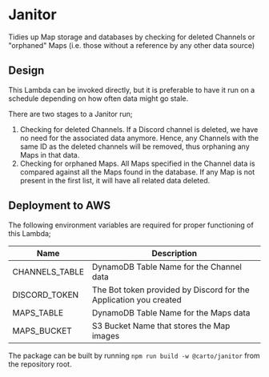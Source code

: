 # Janitor

Tidies up Map storage and databases by checking for deleted Channels or "orphaned" Maps (i.e. those without a reference by any other data source)

## Design

This Lambda can be invoked directly, but it is preferable to have it run on a schedule depending on how often data might go stale.

There are two stages to a Janitor run;

1. Checking for deleted Channels. If a Discord channel is deleted, we have no need for the associated data anymore. Hence, any Channels with the same ID as the deleted channels will be removed, thus orphaning any Maps in that data.
2. Checking for orphaned Maps. All Maps specified in the Channel data is compared against all the Maps found in the database. If any Map is not present in the first list, it will have all related data deleted.

## Deployment to AWS

The following environment variables are required for proper functioning of this Lambda;

| Name           | Description                                                       |
| -------------- | ----------------------------------------------------------------- |
| CHANNELS_TABLE | DynamoDB Table Name for the Channel data                          |
| DISCORD_TOKEN  | The Bot token provided by Discord for the Application you created |
| MAPS_TABLE     | DynamoDB Table Name for the Maps data                             |
| MAPS_BUCKET    | S3 Bucket Name that stores the Map images                         |

The package can be built by running `npm run build -w @carto/janitor` from the repository root.
